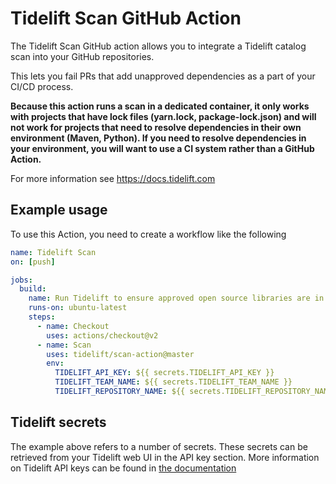 # Tidelift Scan GitHub Action

The Tidelift Scan GitHub action allows you to integrate a Tidelift
catalog scan into your GitHub repositories.

This lets you fail PRs that add unapproved dependencies as a part
of your CI/CD process.

**Because this action runs a scan in a dedicated container, it only works with projects that have lock files (yarn.lock, package-lock.json) and will not work for projects that need to resolve dependencies in their own environment (Maven, Python). If you need to resolve dependencies in your environment, you will want to use a CI system rather than a GitHub Action.**

For more information see https://docs.tidelift.com

## Example usage

To use this Action, you need to create a workflow like the following

```yaml
name: Tidelift Scan
on: [push]

jobs:
  build:
    name: Run Tidelift to ensure approved open source libraries are in use
    runs-on: ubuntu-latest
    steps:
      - name: Checkout
        uses: actions/checkout@v2
      - name: Scan
        uses: tidelift/scan-action@master
        env:
          TIDELIFT_API_KEY: ${{ secrets.TIDELIFT_API_KEY }}
          TIDELIFT_TEAM_NAME: ${{ secrets.TIDELIFT_TEAM_NAME }}
          TIDELIFT_REPOSITORY_NAME: ${{ secrets.TIDELIFT_REPOSITORY_NAME }}
```

## Tidelift secrets

The example above refers to a number of secrets. These secrets can be retrieved
from your Tidelift web UI in the API key section. More information on Tidelift
API keys can be found in
[the documentation](https://docs.tidelift.com/article/27-tracking-repositories-and-creating-api-keys)
